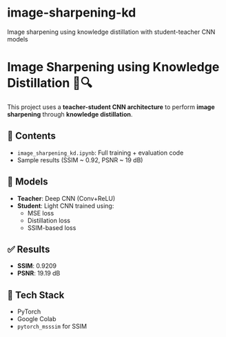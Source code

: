 # image-sharpening-kd
Image sharpening using knowledge distillation with student-teacher CNN models
# Image Sharpening using Knowledge Distillation 🧠🔍

This project uses a **teacher-student CNN architecture** to perform **image sharpening** through **knowledge distillation**.

## 📁 Contents
- `image_sharpening_kd.ipynb`: Full training + evaluation code
- Sample results (SSIM ~ 0.92, PSNR ~ 19 dB)

## 🧠 Models
- **Teacher**: Deep CNN (Conv+ReLU)
- **Student**: Light CNN trained using:
  - MSE loss
  - Distillation loss
  - SSIM-based loss

## ✅ Results
- **SSIM**: 0.9209
- **PSNR**: 19.19 dB

## 🔧 Tech Stack
- PyTorch
- Google Colab
- `pytorch_msssim` for SSIM



